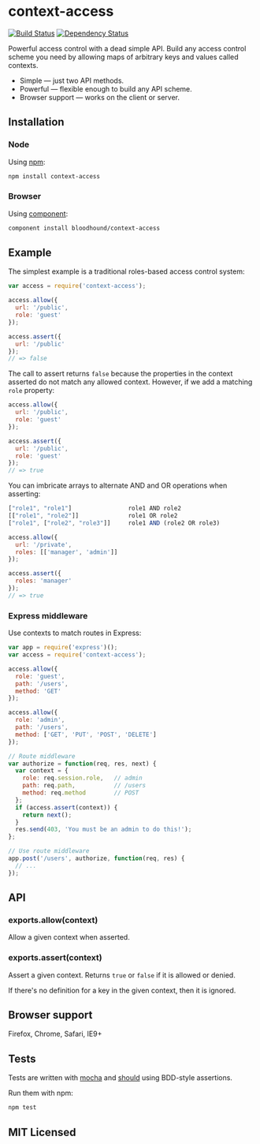# context-access

[![Build Status](https://secure.travis-ci.org/bloodhound/context-access.png)](http://travis-ci.org/bloodhound/context-access) 
[![Dependency Status](https://david-dm.org/bloodhound/context-access.png)](http://david-dm.org/bloodhound/context-access)

Powerful access control with a dead simple API. Build any access control scheme
you need by allowing maps of arbitrary keys and values called contexts.

* Simple — just two API methods.
* Powerful — flexible enough to build any API scheme.
* Browser support — works on the client or server.

## Installation

### Node

Using [npm](https://npmjs.org/):

```sh
npm install context-access
```

### Browser

Using [component](https://github.com/component/component/):

```sh
component install bloodhound/context-access
```

## Example

The simplest example is a traditional roles-based access control system:

```javascript
var access = require('context-access');

access.allow({
  url: '/public',
  role: 'guest'
});

access.assert({
  url: '/public'
});
// => false
```

The call to assert returns `false` because the properties in the context
asserted do not match any allowed context. However, if we add a matching `role`
property:

```javascript
access.allow({
  url: '/public',
  role: 'guest'
});

access.assert({
  url: '/public',
  role: 'guest'
});
// => true
```

You can imbricate arrays to alternate AND and OR operations when asserting:

```javascript
["role1", "role1"]                role1 AND role2
[["role1", "role2"]]              role1 OR role2
["role1", ["role2", "role3"]]     role1 AND (role2 OR role3)

access.allow({
  url: '/private',
  roles: [['manager', 'admin']]
});

access.assert({
  roles: 'manager'
});
// => true
```

### Express middleware

Use contexts to match routes in Express:

```javascript
var app = require('express')();
var access = require('context-access');

access.allow({
  role: 'guest',
  path: '/users',
  method: 'GET'
});

access.allow({
  role: 'admin',
  path: '/users',
  method: ['GET', 'PUT', 'POST', 'DELETE']
});

// Route middleware
var authorize = function(req, res, next) {
  var context = {
    role: req.session.role,   // admin
    path: req.path,           // /users
    method: req.method        // POST
  };
  if (access.assert(context)) {
    return next();
  }
  res.send(403, 'You must be an admin to do this!');
};

// Use route middleware
app.post('/users', authorize, function(req, res) {
  // ...
});
```

## API

### exports.allow(context)

Allow a given context when asserted.

### exports.assert(context)

Assert a given context. Returns `true` or `false` if it is allowed or denied.

If there's no definition for a key in the given context, then it is ignored.

## Browser support

Firefox, Chrome, Safari, IE9+

## Tests

Tests are written with [mocha](https://github.com/visionmedia/mocha) and
[should](https://github.com/visionmedia/should.js) using BDD-style assertions.

Run them with npm:

```sh
npm test
```

## MIT Licensed
